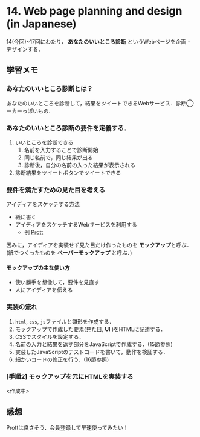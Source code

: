 # 14. Web page planning and design (in Japanese)

14(今回)\~17回にわたり， **あなたのいいところ診断** というWebページを企画・デザインする．

## 学習メモ

### あなたのいいところ診断とは？

あなたのいいところを診断して，結果をツイートできるWebサービス．診断◯ーカーっぽいもの．

### あなたのいいところ診断の要件を定義する．

1. いいところを診断できる
    1. 名前を入力することで診断開始
    2. 同じ名前で，同じ結果が出る
    3. 診断後，自分の名前の入った結果が表示される
2. 診断結果をツイートボタンでツイートできる

### 要件を満たすための見た目を考える

アイディアをスケッチする方法<br>
- 紙に書く
- アイディアをスケッチするWebサービスを利用する
    - 例 [Prott](https://prottapp.com/ja/)

因みに，アイディアを実装せず見た目だけ作ったものを **モックアップ**と呼ぶ．(紙でつくったものを **ペーパーモックアップ** と呼ぶ．)

#### モックアップの主な使い方

- 使い勝手を想像して，要件を見直す
- 人にアイディアを伝える

### 実装の流れ

1. `html`, `css`, `js`ファイルと雛形を作成する．
2. モックアップで作成した要素(見た目, **UI** )をHTMLに記述する．
3. CSSでスタイルを設定する．
4. 名前の入力と結果を返す部分をJavaScriptで作成する．(15節参照)
5. 実装したJavaScriptのテストコードを書いて，動作を検証する．
6. 細かいコードの修正を行う．(16節参照)

### [手順2] モックアップを元にHTMLを実装する

<作成中>

## 感想

Prottは良さそう．会員登録して早速使ってみたい！
